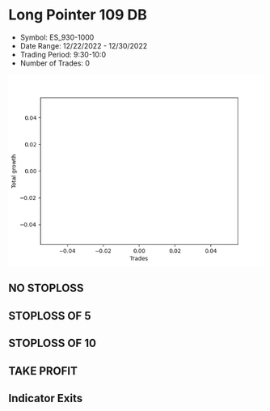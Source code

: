 # Long Pointer 109 DB 
- Symbol: ES_930-1000
- Date Range: 12/22/2022 - 12/30/2022
- Trading Period: 9:30-10:0
- Number of Trades: 0

![Plot](LongPointer109DBES_930-1000.png)
## NO STOPLOSS














## STOPLOSS OF 5














## STOPLOSS OF 10














## TAKE PROFIT











## Indicator Exits


